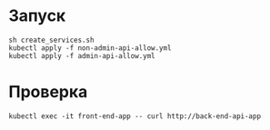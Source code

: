 # Запуск

```
sh create_services.sh
kubectl apply -f non-admin-api-allow.yml
kubectl apply -f admin-api-allow.yml
```

# Проверка

```
kubectl exec -it front-end-app -- curl http://back-end-api-app
```
